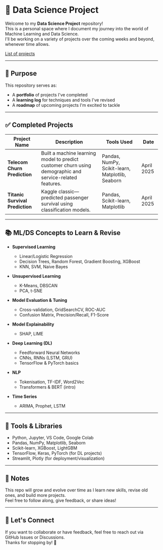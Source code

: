 # 🧠 Data Science Project

Welcome to my **Data Science Project** repository!  
This is a personal space where I document my journey into the world of Machine Learning and Data Science.  
I'll be working on a variety of projects over the coming weeks and beyond, whenever time allows.

[List of projects](https://github.com/utsusemi82/DataScienceProject/blob/528b0a71be09405fab95b6cb071ce48a79e28e3a/ProjectList.md)

---

## 📌 Purpose

This repository serves as:
- A **portfolio** of projects I've completed
- A **learning log** for techniques and tools I've revised
- A **roadmap** of upcoming projects I'm excited to tackle

---

## ✅ Completed Projects

| Project Name | Description | Tools Used | Date |
|--------------|-------------|------------|------|
| **Telecom Churn Prediction** | Built a machine learning model to predict customer churn using demographic and service-related features. | Pandas, NumPy, Scikit-learn, Matplotlib, Seaborn | April 2025 |
| **Titanic Survival Prediction** | Kaggle classic—predicted passenger survival using classification models. | Pandas, Scikit-learn, Matplotlib | April 2025 | 

---

## 📚 ML/DS Concepts to Learn & Revise

- **Supervised Learning**
  - Linear/Logistic Regression
  - Decision Trees, Random Forest, Gradient Boosting, XGBoost
  - KNN, SVM, Naive Bayes

- **Unsupervised Learning**
  - K-Means, DBSCAN
  - PCA, t-SNE

- **Model Evaluation & Tuning**
  - Cross-validation, GridSearchCV, ROC-AUC
  - Confusion Matrix, Precision/Recall, F1-Score

- **Model Explainability**
  - SHAP, LIME

- **Deep Learning (DL)**
  - Feedforward Neural Networks
  - CNNs, RNNs (LSTM, GRU)
  - TensorFlow & PyTorch basics

- **NLP**
  - Tokenisation, TF-IDF, Word2Vec
  - Transformers & BERT (intro)

- **Time Series**
  - ARIMA, Prophet, LSTM

---

## 🚀 Tools & Libraries

- Python, Jupyter, VS Code, Google Colab
- Pandas, NumPy, Matplotlib, Seaborn
- Scikit-learn, XGBoost, LightGBM
- TensorFlow, Keras, PyTorch (for DL projects)
- Streamlit, Plotly (for deployment/visualization)

---

## 📌 Notes

This repo will grow and evolve over time as I learn new skills, revise old ones, and build more projects.  
Feel free to follow along, give feedback, or share ideas!

---

## 🌱 Let's Connect

If you want to collaborate or have feedback, feel free to reach out via GitHub Issues or Discussions.  
Thanks for stopping by! 🚀
